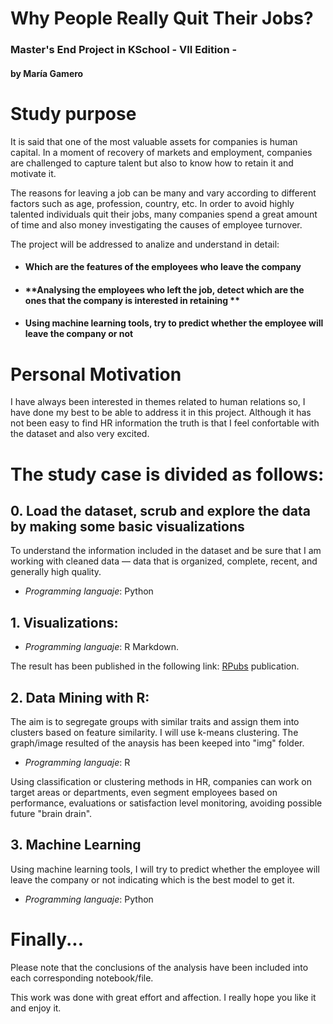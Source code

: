 # Why People Really Quit Their Jobs? 

### Master's End Project in KSchool - VII Edition - 
#### by María Gamero

# Study purpose

It is said that one of the most valuable assets for companies is human capital.  In a moment of recovery of markets and employment, companies are challenged to capture talent but also to know how to retain it and motivate it. 

The reasons for leaving a job can be many and vary according to different factors such as age, profession, country, etc. In order to avoid highly talented individuals quit their jobs, many companies spend a great amount of time and also money investigating the causes of employee turnover. 

The project will be addressed to analize and understand in detail: 

 - #### **Which are the features of the employees who leave the company**
 - #### **Analysing the employees who left the job, detect which are the ones that the company is interested in retaining **
 - #### **Using machine learning tools, try to predict whether the employee will leave the company or not**

# Personal Motivation
I have always been interested in themes related to human relations so, I have done my best to be able to address it in this project. Although it has not been easy to find HR information the truth is that I feel confortable with the dataset and also very excited. 

# The study case is divided as follows:

## 0. Load the dataset, scrub and explore the data by making some basic visualizations 
To understand the information included in the dataset and be sure that I am working with cleaned data — data that is organized, complete, recent, and generally high quality.

- _Programming languaje_: Python

## 1. Visualizations: 

- _Programming languaje_: R Markdown. 

The result has been published in the following link: [RPubs](http://rpubs.com/Gamer/441440) publication.

## 2. Data Mining with R: 
The aim is to segregate groups with similar traits and assign them into clusters based on feature similarity. I will use k-means clustering. The graph/image resulted of the anaysis has been keeped into "img" folder.

- _Programming languaje_: R

Using classification or clustering methods in HR, companies can work on target areas or departments, even segment employees based on performance, evaluations or satisfaction level monitoring, avoiding possible future "brain drain".

## 3. Machine Learning
Using machine learning tools, I will try to predict whether the employee will leave the company or not indicating which is the best model to get it. 

- _Programming languaje_: Python


# Finally...

Please note that the conclusions of the analysis have been included into each corresponding notebook/file. 

This work was done with great effort and affection. I really hope you like it and enjoy it. 


